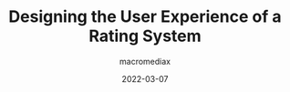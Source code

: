 ---
author: macromediax
date: 2022-03-07
permalink: false
publisher: uxdesigncc
tags:
  - design
  - user-experience
target_url: https://uxdesign.cc/designing-the-user-experience-of-a-rating-system-2c6a4d33bb11
title: Designing the User Experience of a Rating System
---